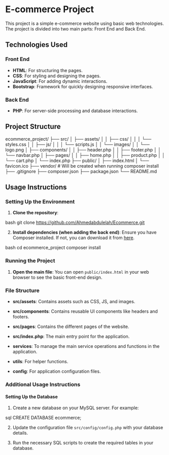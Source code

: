 # E-commerce Project

This project is a simple e-commerce website using basic web technologies. The project is divided into two main parts: Front End and Back End.

## Technologies Used

### Front End

- **HTML**: For structuring the pages.
- **CSS**: For styling and designing the pages.
- **JavaScript**: For adding dynamic interactions.
- **Bootstrap**: Framework for quickly designing responsive interfaces.

### Back End

- **PHP**: For server-side processing and database interactions.

## Project Structure

ecommerce_project/
├── src/
│   ├── assets/
│   │   ├── css/
│   │   │   └── styles.css
│   │   ├── js/
│   │   │   └── scripts.js
│   │   └── images/
│   │       └── logo.png
│   ├── components/
│   │   ├── header.php
│   │   ├── footer.php
│   │   └── navbar.php
│   ├── pages/
│   │   ├── home.php
│   │   ├── product.php
│   │   └── cart.php
│   └── index.php
├── public/
│   ├── index.html
│   └── favicon.ico
├── vendor/           # Will be created when running composer install
├── .gitignore
├── composer.json
├── package.json
└── README.md

## Usage Instructions

### Setting Up the Environment

1. **Clone the repository**:
    
bash
    git clone https://github.com/Ahmedabdulelah/Ecommerce.git
   

2. **Install dependencies (when adding the back end)**:
    Ensure you have Composer installed. If not, you can download it from [here](https://getcomposer.org/).

    
bash
    cd ecommerce_project
    composer install
   

### Running the Project

1. **Open the main file**:
    You can open `public/index.html` in your web browser to see the basic front-end design.

### File Structure

- **src/assets**: Contains assets such as CSS, JS, and images.
- **src/components**: Contains reusable UI components like headers and footers.
- **src/pages**: Contains the different pages of the website.
- **src/index.php**: The main entry point for the application.

- **services**: To manage the main service operations and functions in the application.
- **utils**: For helper functions.
- **config**: For application configuration files.


### Additional Usage Instructions

#### Setting Up the Database

1. Create a new database on your MySQL server. For example:
    
sql
    CREATE DATABASE ecommerce;
   

2. Update the configuration file `src/config/config.php` with your database details.

3. Run the necessary SQL scripts to create the required tables in your database.
